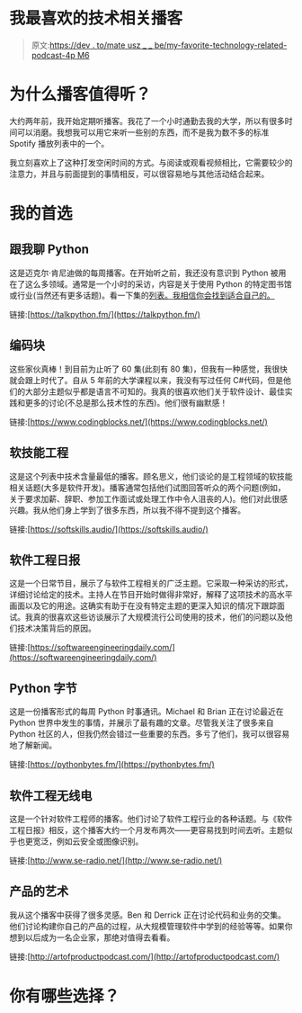 # 我最喜欢的技术相关播客

> 原文:[https://dev . to/mate usz _ _ be/my-favorite-technology-related-podcast-4p M6](https://dev.to/mateusz__be/my-favorite-technology-related-podcasts-4pm6)

# 为什么播客值得听？

大约两年前，我开始定期听播客。我花了一个小时通勤去我的大学，所以有很多时间可以消磨。我想我可以用它来听一些别的东西，而不是我为数不多的标准 Spotify 播放列表中的一个。

我立刻喜欢上了这种打发空闲时间的方式。与阅读或观看视频相比，它需要较少的注意力，并且与前面提到的事情相反，可以很容易地与其他活动结合起来。

# 我的首选

## 跟我聊 Python

这是迈克尔·肯尼迪做的每周播客。在开始听之前，我还没有意识到 Python 被用在了这么多领域。通常是一个小时的采访，内容是关于使用 Python 的特定图书馆或行业(当然还有更多话题)。看一下集的[列表。我相信你会找到适合自己的。](https://talkpython.fm/episodes/all)

链接:[https://talkpython.fm/](https://talkpython.fm/)

## 编码块

这些家伙真棒！到目前为止听了 60 集(此刻有 80 集)，但我有一种感觉，我很快就会跟上时代了。自从 5 年前的大学课程以来，我没有写过任何 C#代码，但是他们的大部分主题似乎都是语言不可知的。我真的很喜欢他们关于软件设计、最佳实践和更多的讨论(不总是那么技术性的东西)。他们很有幽默感！

链接:[https://www.codingblocks.net/](https://www.codingblocks.net/)

## 软技能工程

这是这个列表中技术含量最低的播客。顾名思义，他们谈论的是工程领域的软技能相关话题(大多是软件开发)。播客通常包括他们试图回答听众的两个问题(例如，关于要求加薪、辞职、参加工作面试或处理工作中令人沮丧的人)。他们对此很感兴趣。我从他们身上学到了很多东西，所以我不得不提到这个播客。

链接:[https://softskills.audio/](https://softskills.audio/)

## 软件工程日报

这是一个日常节目，展示了与软件工程相关的广泛主题。它采取一种采访的形式，详细讨论给定的技术。主持人在节目开始时做得非常好，解释了这项技术的高水平画面以及它的用途。这确实有助于在没有特定主题的更深入知识的情况下跟踪面试。我真的很喜欢这些访谈展示了大规模流行公司使用的技术，他们的问题以及他们技术决策背后的原因。

链接:[https://softwareengineeringdaily.com/](https://softwareengineeringdaily.com/)

## Python 字节

这是一份播客形式的每周 Python 时事通讯。Michael 和 Brian 正在讨论最近在 Python 世界中发生的事情，并展示了最有趣的文章。尽管我关注了很多来自 Python 社区的人，但我仍然会错过一些重要的东西。多亏了他们，我可以很容易地了解新闻。

链接:[https://pythonbytes.fm/](https://pythonbytes.fm/)

## 软件工程无线电

这是一个针对软件工程师的播客。他们讨论了软件工程行业的各种话题。与《软件工程日报》相反，这个播客大约一个月发布两次——更容易找到时间去听。主题似乎也更宽泛，例如云安全或图像识别。

链接:[http://www.se-radio.net/](http://www.se-radio.net/)

## 产品的艺术

我从这个播客中获得了很多灵感。Ben 和 Derrick 正在讨论代码和业务的交集。他们讨论构建你自己的产品的过程，从大规模管理软件中学到的经验等等。如果你想到以后成为一名企业家，那绝对值得去看看。

链接:[http://artofproductpodcast.com/](http://artofproductpodcast.com/)

# 你有哪些选择？
